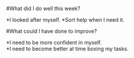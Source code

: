 #What did I do well this week?

*I looked after myself.
*Sort help when I need it.  



#What could I have done to improve?

*I need to be more confident in myself.  
*I need to become better at time boxing my tasks.
